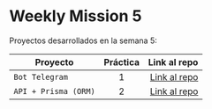 # Weekly Mission 5

Proyectos desarrollados en la semana 5:

| Proyecto | Práctica | Link al repo |
| ------------- |:-------------:| -----:|
|`Bot Telegram`|1|[Link al repo](https://github.com/pe-ca/fizzbuzz)|
|`API + Prisma (ORM)`|2|[Link al repo](https://github.com/pe-ca/PrismaDB)|

